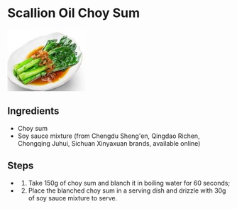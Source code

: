 # Scallion Oil Choy Sum

![Scallion Oil Choy Sum](../../images/%E8%91%B1%E6%B2%B9%E8%8F%9C%E5%BF%83.jpg)


## Ingredients
- Choy sum
- Soy sauce mixture (from Chengdu Sheng'en, Qingdao Richen, Chongqing Juhui, Sichuan Xinyaxuan brands, available online)

## Steps
- 1. Take 150g of choy sum and blanch it in boiling water for 60 seconds;
- 2. Place the blanched choy sum in a serving dish and drizzle with 30g of soy sauce mixture to serve.
